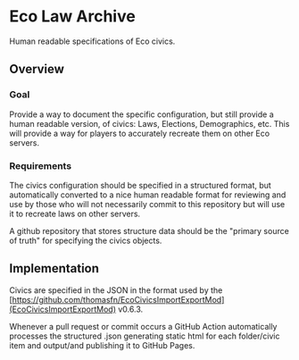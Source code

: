 # Eco Law Archive

Human readable specifications of Eco civics.


## Overview

### Goal 
Provide a way to document the specific configuration, but still provide a human readable version, of civics: Laws, Elections, Demographics, etc.  This will provide a way for players to accurately recreate them on other Eco servers.  

### Requirements

The civics configuration should be specified in a structured format, but automatically converted to a nice human readable format for reviewing and use by those who will not necessarily commit to this repository but will use it to recreate laws on other servers.

A github repository that stores structure data should be the "primary source of truth" for specifying the civics objects. 

## Implementation

Civics are specified in the JSON in the format used by the [https://github.com/thomasfn/EcoCivicsImportExportMod](EcoCivicsImportExportMod) v0.6.3.

Whenever a pull request or commit occurs a GitHub Action automatically processes the structured .json generating static html for each folder/civic item and output/and publishing it to GitHub Pages.
